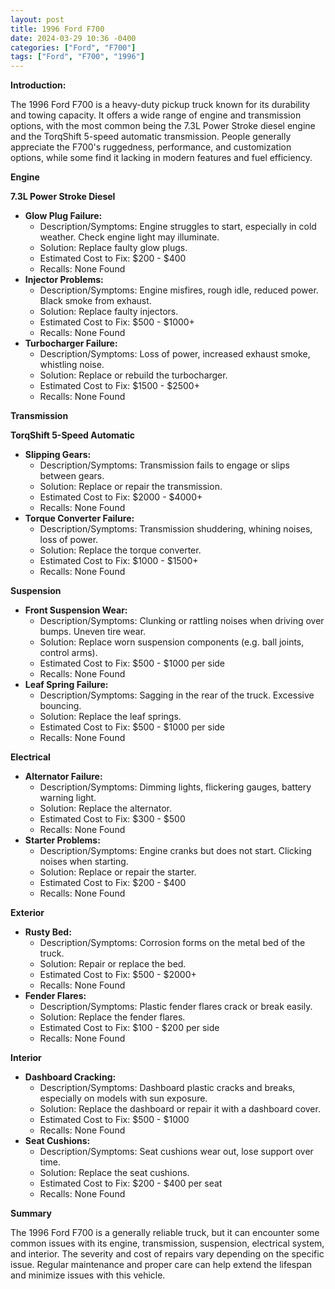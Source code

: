 ```yaml
---
layout: post
title: 1996 Ford F700
date: 2024-03-29 10:36 -0400
categories: ["Ford", "F700"]
tags: ["Ford", "F700", "1996"]
---
```

**Introduction:**

The 1996 Ford F700 is a heavy-duty pickup truck known for its durability and towing capacity. It offers a wide range of engine and transmission options, with the most common being the 7.3L Power Stroke diesel engine and the TorqShift 5-speed automatic transmission. People generally appreciate the F700's ruggedness, performance, and customization options, while some find it lacking in modern features and fuel efficiency.

**Engine**

**7.3L Power Stroke Diesel**

* **Glow Plug Failure:**
    * Description/Symptoms: Engine struggles to start, especially in cold weather. Check engine light may illuminate.
    * Solution: Replace faulty glow plugs.
    * Estimated Cost to Fix: $200 - $400
    * Recalls: None Found
* **Injector Problems:**
    * Description/Symptoms: Engine misfires, rough idle, reduced power. Black smoke from exhaust.
    * Solution: Replace faulty injectors.
    * Estimated Cost to Fix: $500 - $1000+
    * Recalls: None Found
* **Turbocharger Failure:**
    * Description/Symptoms: Loss of power, increased exhaust smoke, whistling noise.
    * Solution: Replace or rebuild the turbocharger.
    * Estimated Cost to Fix: $1500 - $2500+
    * Recalls: None Found

**Transmission**

**TorqShift 5-Speed Automatic**

* **Slipping Gears:**
    * Description/Symptoms: Transmission fails to engage or slips between gears.
    * Solution: Replace or repair the transmission.
    * Estimated Cost to Fix: $2000 - $4000+
    * Recalls: None Found
* **Torque Converter Failure:**
    * Description/Symptoms: Transmission shuddering, whining noises, loss of power.
    * Solution: Replace the torque converter.
    * Estimated Cost to Fix: $1000 - $1500+
    * Recalls: None Found

**Suspension**

* **Front Suspension Wear:**
    * Description/Symptoms: Clunking or rattling noises when driving over bumps. Uneven tire wear.
    * Solution: Replace worn suspension components (e.g. ball joints, control arms).
    * Estimated Cost to Fix: $500 - $1000 per side
    * Recalls: None Found
* **Leaf Spring Failure:**
    * Description/Symptoms: Sagging in the rear of the truck. Excessive bouncing.
    * Solution: Replace the leaf springs.
    * Estimated Cost to Fix: $500 - $1000 per side
    * Recalls: None Found

**Electrical**

* **Alternator Failure:**
    * Description/Symptoms: Dimming lights, flickering gauges, battery warning light.
    * Solution: Replace the alternator.
    * Estimated Cost to Fix: $300 - $500
    * Recalls: None Found
* **Starter Problems:**
    * Description/Symptoms: Engine cranks but does not start. Clicking noises when starting.
    * Solution: Replace or repair the starter.
    * Estimated Cost to Fix: $200 - $400
    * Recalls: None Found

**Exterior**

* **Rusty Bed:**
    * Description/Symptoms: Corrosion forms on the metal bed of the truck.
    * Solution: Repair or replace the bed.
    * Estimated Cost to Fix: $500 - $2000+
    * Recalls: None Found
* **Fender Flares:**
    * Description/Symptoms: Plastic fender flares crack or break easily.
    * Solution: Replace the fender flares.
    * Estimated Cost to Fix: $100 - $200 per side
    * Recalls: None Found

**Interior**

* **Dashboard Cracking:**
    * Description/Symptoms: Dashboard plastic cracks and breaks, especially on models with sun exposure.
    * Solution: Replace the dashboard or repair it with a dashboard cover.
    * Estimated Cost to Fix: $500 - $1000
    * Recalls: None Found
* **Seat Cushions:**
    * Description/Symptoms: Seat cushions wear out, lose support over time.
    * Solution: Replace the seat cushions.
    * Estimated Cost to Fix: $200 - $400 per seat
    * Recalls: None Found

**Summary**

The 1996 Ford F700 is a generally reliable truck, but it can encounter some common issues with its engine, transmission, suspension, electrical system, and interior. The severity and cost of repairs vary depending on the specific issue. Regular maintenance and proper care can help extend the lifespan and minimize issues with this vehicle.
